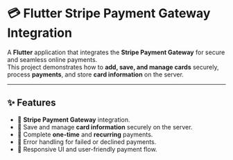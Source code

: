 # 💳 Flutter Stripe Payment Gateway Integration

A **Flutter** application that integrates the **Stripe Payment Gateway** for secure and seamless online payments.  
This project demonstrates how to **add, save, and manage cards** securely, process **payments**, and store **card information** on the server.

---

## ✨ Features

- 🔹 **Stripe Payment Gateway** integration.
- 🔹 Save and manage **card information** securely on the server.
- 🔹 Complete **one-time** and **recurring** payments.
- 🔹 Error handling for failed or declined payments.
- 🔹 Responsive UI and user-friendly payment flow.


